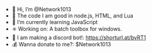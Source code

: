 - 👋 Hi, I’m @Network1013
- 👀 The code I am good in node.js, HTML, and Lua
- 🌱 I’m currently learning JavaScript
- :eight_spoked_asterisk: Working on: A batch toolbox for windows.
- :robot: I am making a discord bot!: https://shorturl.at/bvRT1
- :moneybag: Wanna donate to me?: $Network1013
